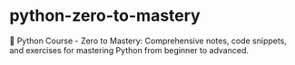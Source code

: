 # python-zero-to-mastery
🐍 Python Course - Zero to Mastery: Comprehensive notes, code snippets, and exercises for mastering Python from beginner to advanced.

